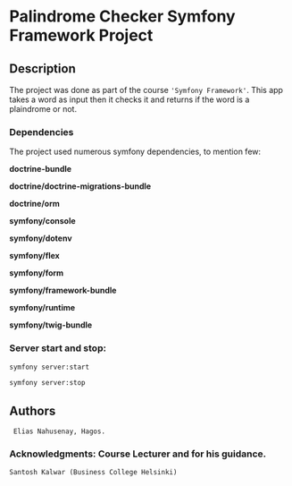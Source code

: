 # Palindrome Checker Symfony Framework Project

## Description

The project was done as part of the course `'Symfony Framework'`. This app takes a word as input then it checks it and returns if the word is a plaindrome or not.


### Dependencies

The project used numerous symfony dependencies, to mention few:

**doctrine-bundle**

**doctrine/doctrine-migrations-bundle**

**doctrine/orm**

**symfony/console**

**symfony/dotenv**

**symfony/flex**

**symfony/form**

**symfony/framework-bundle**

**symfony/runtime**

**symfony/twig-bundle**


### Server start and stop:

```bash
symfony server:start
```

```bash
symfony server:stop
```



## Authors

```shell
 Elias Nahusenay, Hagos.
```

### Acknowledgments: Course Lecturer and for his guidance.

```shell
Santosh Kalwar (Business College Helsinki)
```
